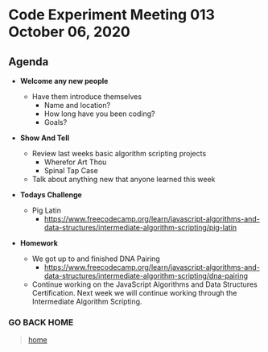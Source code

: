 # Code Experiment Meeting 013 October 06, 2020

## Agenda
- **Welcome any new people**
  - Have them introduce themselves
    - Name and location?
    - How long have you been coding?
    - Goals?


- **Show And Tell**
  - Review last weeks basic algorithm scripting projects
    - Wherefor Art Thou
    - Spinal Tap Case
  - Talk about anything new that anyone learned this week


- **Todays Challenge**
  - Pig Latin
    - https://www.freecodecamp.org/learn/javascript-algorithms-and-data-structures/intermediate-algorithm-scripting/pig-latin


- **Homework**
  - We got up to and finished DNA Pairing
    - https://www.freecodecamp.org/learn/javascript-algorithms-and-data-structures/intermediate-algorithm-scripting/dna-pairing
  - Continue working on the JavaScript Algorithms and Data Structures Certification.  Next week we will continue working through the Intermediate Algorithm Scripting.


### GO BACK HOME
> [home](../../../readme.md)